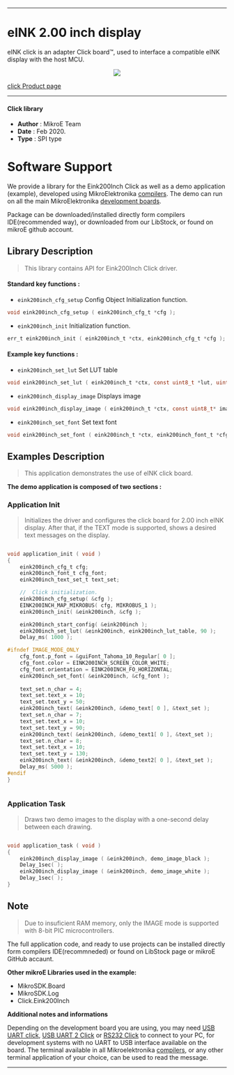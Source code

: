 
---
# eINK 2.00 inch display

eINK click is an adapter Click board™, used to interface a compatible eINK display with the host MCU.

<p align="center">
  <img src="https://download.mikroe.com/images/click_for_ide/eink_click_bundle20inch.png">
</p>

[click Product page](https://www.mikroe.com/eink-click)

---

#### Click library 

- **Author**        : MikroE Team
- **Date**          : Feb 2020.
- **Type**          : SPI type


# Software Support

We provide a library for the Eink200Inch Click 
as well as a demo application (example), developed using MikroElektronika 
[compilers](https://shop.mikroe.com/compilers). 
The demo can run on all the main MikroElektronika [development boards](https://shop.mikroe.com/development-boards).

Package can be downloaded/installed directly form compilers IDE(recommended way), or downloaded from our LibStock, or found on mikroE github account. 

## Library Description

> This library contains API for Eink200Inch Click driver.

#### Standard key functions :

- `eink200inch_cfg_setup` Config Object Initialization function.
```c
void eink200inch_cfg_setup ( eink200inch_cfg_t *cfg ); 
```

- `eink200inch_init` Initialization function.
```c
err_t eink200inch_init ( eink200inch_t *ctx, eink200inch_cfg_t *cfg );
```

#### Example key functions :

- `eink200inch_set_lut` Set LUT table
```c
void eink200inch_set_lut ( eink200inch_t *ctx, const uint8_t *lut, uint8_t n_bytes );
```

- `eink200inch_display_image` Displays image
```c
void eink200inch_display_image ( eink200inch_t *ctx, const uint8_t* image_buffer );
```

- `eink200inch_set_font` Set text font
```c
void eink200inch_set_font ( eink200inch_t *ctx, eink200inch_font_t *cfg_font );
```

## Examples Description

> This application demonstrates the use of eINK click board.

**The demo application is composed of two sections :**

### Application Init 

> Initializes the driver and configures the click board for 2.00 inch eINK display.
> After that, if the TEXT mode is supported, shows a desired text messages on the display.

```c

void application_init ( void )
{
    eink200inch_cfg_t cfg;   
    eink200inch_font_t cfg_font;
    eink200inch_text_set_t text_set;

    //  Click initialization.
    eink200inch_cfg_setup( &cfg );
    EINK200INCH_MAP_MIKROBUS( cfg, MIKROBUS_1 );
    eink200inch_init( &eink200inch, &cfg );

    eink200inch_start_config( &eink200inch );
    eink200inch_set_lut( &eink200inch, eink200inch_lut_table, 90 );
    Delay_ms( 1000 );

#ifndef IMAGE_MODE_ONLY
    cfg_font.p_font = &guiFont_Tahoma_10_Regular[ 0 ];
    cfg_font.color = EINK200INCH_SCREEN_COLOR_WHITE;
    cfg_font.orientation = EINK200INCH_FO_HORIZONTAL;  
    eink200inch_set_font( &eink200inch, &cfg_font );
    
    text_set.n_char = 4;
    text_set.text_x = 10;
    text_set.text_y = 50;
    eink200inch_text( &eink200inch, &demo_text[ 0 ], &text_set );
    text_set.n_char = 7;
    text_set.text_x = 10;
    text_set.text_y = 90;
    eink200inch_text( &eink200inch, &demo_text1[ 0 ], &text_set );
    text_set.n_char = 8;
    text_set.text_x = 10;
    text_set.text_y = 130;
    eink200inch_text( &eink200inch, &demo_text2[ 0 ], &text_set ); 
    Delay_ms( 5000 );
#endif
}
  
```

### Application Task

> Draws two demo images to the display with a one-second delay between each drawing.

```c

void application_task ( void )
{
    eink200inch_display_image ( &eink200inch, demo_image_black );
    Delay_1sec( );
    eink200inch_display_image ( &eink200inch, demo_image_white );
    Delay_1sec( );
}

```

## Note

> Due to insuficient RAM memory, only the IMAGE mode is supported with 8-bit PIC microcontrollers.

The full application code, and ready to use projects can be  installed directly form compilers IDE(recommneded) or found on LibStock page or mikroE GitHub accaunt.

**Other mikroE Libraries used in the example:** 

- MikroSDK.Board
- MikroSDK.Log
- Click.Eink200Inch

**Additional notes and informations**

Depending on the development board you are using, you may need 
[USB UART click](https://shop.mikroe.com/usb-uart-click), 
[USB UART 2 Click](https://shop.mikroe.com/usb-uart-2-click) or 
[RS232 Click](https://shop.mikroe.com/rs232-click) to connect to your PC, for 
development systems with no UART to USB interface available on the board. The 
terminal available in all Mikroelektronika 
[compilers](https://shop.mikroe.com/compilers), or any other terminal application 
of your choice, can be used to read the message.



---
